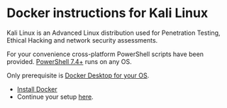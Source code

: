 # Docker instructions for Kali Linux

Kali Linux is an Advanced Linux distribution used for Penetration Testing, Ethical Hacking and network security assessments.

For your convenience cross-platform PowerShell scripts have been provided. [PowerShell 7.4+](https://learn.microsoft.com/powershell/scripting/overview) runs on any OS.

Only prerequisite is [Docker Desktop for your OS](https://docs.docker.com/desktop/install/windows-install/).

* [Install Docker](https://docs.docker.com/desktop/install/windows-install/)
* Continue your setup [here](../student/quest1.md#step-2-configure-evilginx3).
